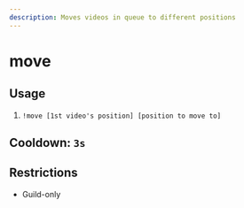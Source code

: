 ```yaml
---
description: Moves videos in queue to different positions
---
```


# move

## Usage

1. `!move [1st video's position] [position to move to]`

## Cooldown: `3s`

## Restrictions

* Guild-only

